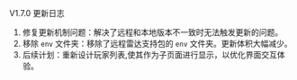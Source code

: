 V1.7.0 更新日志

1. 修复更新机制问题：解决了远程和本地版本不一致时无法触发更新的问题。
2. 移除 `env` 文件夹：移除了远程雷达支持包的 `env` 文件夹。更新体积大幅减少。
3. 后续计划：重新设计玩家列表,使其作为子页面进行显示，以优化界面交互体验。
